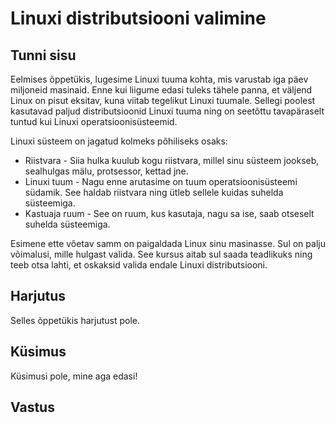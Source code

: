 ﻿# Linuxi distributsiooni valimine

## Tunni sisu

Eelmises õppetükis, lugesime Linuxi tuuma kohta, mis varustab iga päev miljoneid masinaid. Enne kui liigume edasi tuleks tähele panna, et väljend Linux on pisut eksitav, kuna viitab tegelikut Linuxi tuumale. Sellegi poolest kasutavad paljud distributsioonid Linuxi tuuma ning on seetõttu tavapäraselt tuntud kui Linuxi operatsioonisüsteemid.

Linuxi süsteem on jagatud kolmeks põhiliseks osaks:

<ul>
<li>Riistvara - Siia hulka kuulub kogu riistvara, millel sinu süsteem jookseb, sealhulgas mälu, protsessor, kettad jne.</li>
<li>Linuxi tuum - Nagu enne arutasime on tuum operatsioonisüsteemi südamik. See haldab riistvara ning ütleb sellele kuidas suhelda süsteemiga.</li>
<li>Kastuaja ruum - See on ruum, kus kasutaja, nagu sa ise, saab otseselt suhelda süsteemiga.</li>
</ul>

Esimene ette võetav samm on paigaldada Linux sinu masinasse. Sul on palju võimalusi, mille hulgast valida. See kursus aitab sul saada teadlikuks ning teeb otsa lahti, et oskaksid valida endale Linuxi distributsiooni.

## Harjutus

Selles õppetükis harjutust pole.

## Küsimus

Küsimusi pole, mine aga edasi!

## Vastus  
